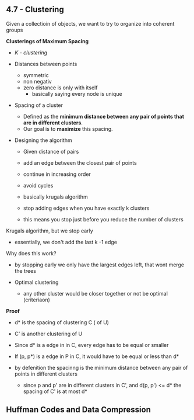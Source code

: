 ## 4.7 - Clustering
Given a collectioin of objects, we want to try to organize into coherent groups

**Clusterings of Maximum Spacing**
- *K - clustering*
- Distances between points
	- symmetric
	- non negativ
	- zero distance is only with itself
		- basically saying every node is unique
- Spacing of a cluster
	- Defined as the **minimum distance between any pair of points that are in different clusters**.
	- Our goal is to **maximize** this spacing.

- Designing the algorithm
	- Given distance of pairs
	- add an edge between the closest pair of points
	- continue in increasing order
	- avoid cycles

	- basically krugals algorithm
	- stop adding edges when you have exactly k clusters
	- this means you stop just before you reduce the number of clusters

Krugals algorithm, but we stop early
- essentially, we don't add the last k -1 edge

Why does this work?
- by stopping early we only have the largest edges left, that wont merge the trees

- Optimal clustering
	- any other cluster would be closer together or not be optimal (criteriaon)

**Proof**
- d* is the spacing of clustering C ( of U)
- C' is another clustering of U 
- Since d* is a edge in in C, every edge has to be equal or smaller

- If (p, p*) is a edge in P in C, it would have to be equal or less than d*
- by defenition the spacinng is the minimum distance between any pair of points in different clusters
	- since p and p' are in different clusters in C', and d(p, p') <= d* the spacing of C' is at most d*


## Huffman Codes and Data Compression

